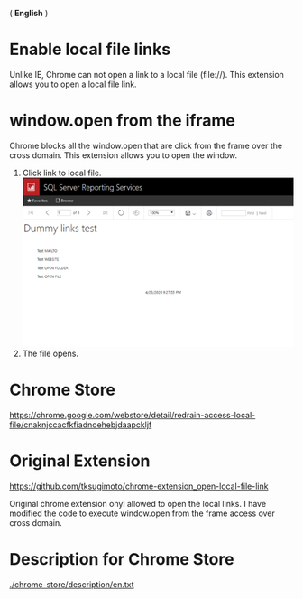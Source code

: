 ( **English** )

# Enable local file links
Unlike IE, Chrome can not open a link to a local file (file://).
This extension allows you to open a local file link.

# window.open from the iframe
Chrome blocks all the window.open that are click from the frame over the cross domain.
This extension allows you to open the window.

1. Click link to local file.<br>
    <img src="chrome-store/screenshot-01.png" width="640px;">
1. The file opens.

# Chrome Store
https://chrome.google.com/webstore/detail/redrain-access-local-file/cnaknjccacfkfiadnoehebjdaapckljf

# Original Extension
https://github.com/tksugimoto/chrome-extension_open-local-file-link

Original chrome extension onyl allowed to open the local links. I have modified the code to execute window.open from the frame access over cross domain.

# Description for Chrome Store
[./chrome-store/description/en.txt](./chrome-store/description/en.txt)